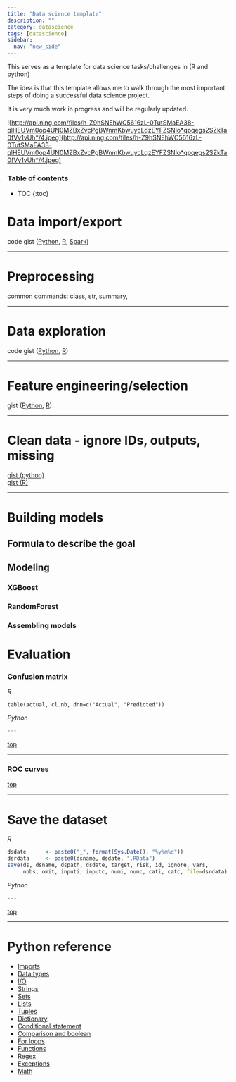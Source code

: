 ```yaml
---
title: "Data science template"
description: ""
category: datascience
tags: [datascience]
sidebar:
  nav: "new_side"
---
```



This serves as a template for data science tasks/challenges in (R and python)

The idea is that this template allows me to walk through the most important steps of doing a successful data science project.

It is very much work in progress and will be regularly updated.


![http://api.ning.com/files/h-Z9hSNEhWC5616zL-0TutSMaEA38-qlHEUVm0op4UN0MZBxZvcPgBWnmKbwuycLqzEYFZSNlo*qpqegs2SZkTa0fVy1vUh*/4.jpeg](http://api.ning.com/files/h-Z9hSNEhWC5616zL-0TutSMaEA38-qlHEUVm0op4UN0MZBxZvcPgBWnmKbwuycLqzEYFZSNlo*qpqegs2SZkTa0fVy1vUh*/4.jpeg)


### Table of contents

* TOC
{:toc}





# Data import/export
code gist (<a href="https://gist.github.com/b9c3e1182fc2b53e75fcb65f07aacc00">Python</a>,
<a href="https://gist.github.com/6535d6fe38eb542082c1ce7f286e52b2">R</a>,
<a href="https://gist.github.com/d6c97780f4a56f4115222b661b5053b4">Spark</a>)

___

# Preprocessing
common commands: class, str, summary, 

___

# Data exploration

code gist (<a href="https://gist.github.com/fabsta/d256ba38572629e30dbcb25e09d94ce0">Python</a>,
<a href="https://gist.github.com/fabsta/d256ba38572629e30dbcb25e09d94ce0">R</a>)

___

# Feature engineering/selection

gist (<a href="https://gist.github.com/f41bcdcbf107eaa5aec90464f0bef8e6">Python</a>,
<a href="https://gist.github.com/de0a0d8e5adab3ebbc27381dea1a4ccc">R</a>)

___

# Clean data - ignore IDs, outputs, missing

<a href="https://gist.github.com/cfd79f0b453b6310d53ce1160548905d">gist (python)</a><br>
<a href="https://gist.github.com/94f63d255f2e0c105bc3d30e42c9fc90">gist (R)</a>

___

# Building models

## Formula to describe the goal



## Modeling

### XGBoost

### RandomForest

### Assembling models


# Evaluation

### Confusion matrix

*R*

```
table(actual, cl.nb, dnn=c("Actual", "Predicted"))
```

*Python*

```Python
---
```
<a href="#top">top</a>

___

### ROC curves





<a href="#top">top</a>

___





# Save the dataset
*R*

```R
dsdate      <- paste0("_", format(Sys.Date(), "%y%m%d"))
dsrdata     <- paste0(dsname, dsdate, ".RData")
save(ds, dsname, dspath, dsdate, target, risk, id, ignore, vars,
     nobs, omit, inputi, inputc, numi, numc, cati, catc, file=dsrdata)
```
*Python*

```Python
---
```
<a href="#top">top</a>

___


# Python reference

* <a href="https://gist.github.com/decc949d91162dc1a2183ebb3b281370">Imports</a>
* <a href="https://gist.github.com/4f304163997f6e81023884299d83d20f">Data types</a>
* <a href="https://gist.github.com/c7fd8b59aa843f0ae4fc10a10ec58229">I/O </a>
* <a href="https://gist.github.com/57d481588fc4fadb7d0c5a42525ca226">Strings</a>
* <a href="https://gist.github.com/475d844c4396fbb8ec205557387604ef">Sets</a>
* <a href="https://gist.github.com/1a05ba1d737fdd03ccf66f3d638f633f">Lists</a>
* <a href="https://gist.github.com/66749b841978bd9008357e10a0ebb563">Tuples</a>
* <a href="https://gist.github.com/83c696009b48389738a8b75f667693ce">Dictionary</a>
* <a href="https://gist.github.com/9ca009f3eb45f7d6ca987874cf7449f6">Conditional statement</a>
* <a href="https://gist.github.com/da99209a678715d0adadb57f9dfee69d">Comparison and boolean</a>
* <a href="https://gist.github.com/80ca194b513f3bd19673b161ceae3ba7">For loops</a>
* <a href="https://gist.github.com/11febad6aa5cc0c8804ee4f3eb02bd67">Functions</a>
* <a href="https://gist.github.com/5bf519867e3b34ce0772c8a9b8a9e424">Regex</a>
* <a href="https://gist.github.com/9689e7bb39984def6309c55735eed2e6">Exceptions</a>
* <a href="https://gist.github.com/f5136dd32b795c9576c0d74117f147db">Math</a>



